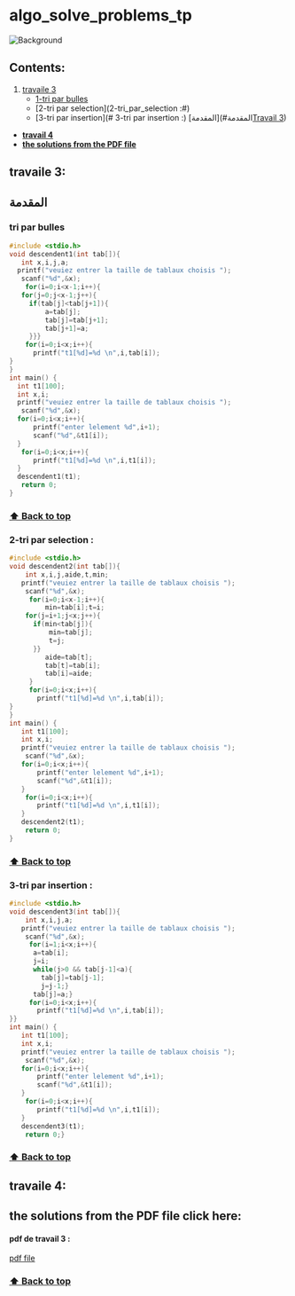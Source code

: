 # algo_solve_problems_tp
![Background](https://user-images.githubusercontent.com/127783044/228566427-bd3aaa48-f15c-46d9-ac45-66a6a8343886.png)

## Contents:

1. [travaile 3](#travaile)
   * [ 1-tri par bulles](#tri-par-bulles)
   * [2-tri par selection](2-tri_par_selection :#)
    * [3-tri par insertion](# 3-tri par insertion :)
    [المقدمة](#المقدمة[Travail 3](#travaile-3-))
 * [**travail 4**](https://github.com/zem-litissia/algo_solve_problems_tp/edit/main/README.md#travaile-4) 
 * [**the solutions from the PDF file** ](https://github.com/zem-litissia/algo_solve_problems_tp/edit/main/README.md#the-solutions-from-the-pdf-file-click-here) 
 
 
 
 ## travaile 3:
 ## المقدمة

 
 ### tri par bulles


 ```c
 #include <stdio.h>
void descendent1(int tab[]){
    int x,i,j,a;
   printf("veuiez entrer la taille de tablaux choisis ");
    scanf("%d",&x);
     for(i=0;i<x-1;i++){
    for(j=0;j<x-1;j++){
      if(tab[j]<tab[j+1]){
          a=tab[j];
          tab[j]=tab[j+1];
          tab[j+1]=a;
      }}}
     for(i=0;i<x;i++){
       printf("t1[%d]=%d \n",i,tab[i]);
}
}
int main() {
   int t1[100];
   int x,i;
   printf("veuiez entrer la taille de tablaux choisis ");
    scanf("%d",&x);
   for(i=0;i<x;i++){
       printf("enter lelement %d",i+1);
       scanf("%d",&t1[i]);
   }
    for(i=0;i<x;i++){
       printf("t1[%d]=%d \n",i,t1[i]);
   }
   descendent1(t1);
    return 0;
}

```
### [⬆ **Back to top**](https://github.com/zem-litissia/algo_solve_problems_tp/edit/main/README.md#contents)

### 2-tri par selection :


```c
#include <stdio.h>
void descendent2(int tab[]){
    int x,i,j,aide,t,min;
   printf("veuiez entrer la taille de tablaux choisis ");
    scanf("%d",&x);
     for(i=0;i<x-1;i++){
         min=tab[i];t=i;
    for(j=i+1;j<x;j++){
      if(min<tab[j]){
          min=tab[j];
          t=j;
      }}
         aide=tab[t];
         tab[t]=tab[i];
         tab[i]=aide;
     }
     for(i=0;i<x;i++){
       printf("t1[%d]=%d \n",i,tab[i]);
}
}
int main() {
   int t1[100];
   int x,i;
   printf("veuiez entrer la taille de tablaux choisis ");
    scanf("%d",&x);
   for(i=0;i<x;i++){
       printf("enter lelement %d",i+1);
       scanf("%d",&t1[i]);
   }
    for(i=0;i<x;i++){
       printf("t1[%d]=%d \n",i,t1[i]);
   }
   descendent2(t1);
    return 0;
}

```
### [⬆ **Back to top**](https://github.com/zem-litissia/algo_solve_problems_tp/edit/main/README.md#contents)

### 3-tri par insertion :


```c
#include <stdio.h>
void descendent3(int tab[]){
    int x,i,j,a;
   printf("veuiez entrer la taille de tablaux choisis ");
    scanf("%d",&x);
     for(i=1;i<x;i++){
      a=tab[i];
      j=i;
      while(j>0 && tab[j-1]<a){
      	tab[j]=tab[j-1];
      	j=j-1;}
	  tab[j]=a;}
     for(i=0;i<x;i++){
       printf("t1[%d]=%d \n",i,tab[i]);
}}
int main() {
   int t1[100];
   int x,i;
   printf("veuiez entrer la taille de tablaux choisis ");
    scanf("%d",&x);
   for(i=0;i<x;i++){
       printf("enter lelement %d",i+1);
       scanf("%d",&t1[i]);
   }
    for(i=0;i<x;i++){
       printf("t1[%d]=%d \n",i,t1[i]);
   }
   descendent3(t1);
    return 0;}


```
### [⬆ **Back to top**](https://github.com/zem-litissia/algo_solve_problems_tp/edit/main/README.md#contents)
## travaile 4:



## the solutions from the PDF file click here:

#### pdf de travail 3 :

[pdf file ](https://github.com/zem-litissia/algo_solve_problems_tp/files/11103366/algo_solve_pdf.pdf)


### [⬆ **Back to top**](https://github.com/zem-litissia/algo_solve_problems_tp/edit/main/README.md#contents)
